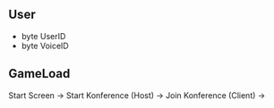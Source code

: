 ## User

- byte UserID
- byte VoiceID

## GameLoad

Start Screen
-> Start Konference (Host)
-> Join Konference (Client)
-> 